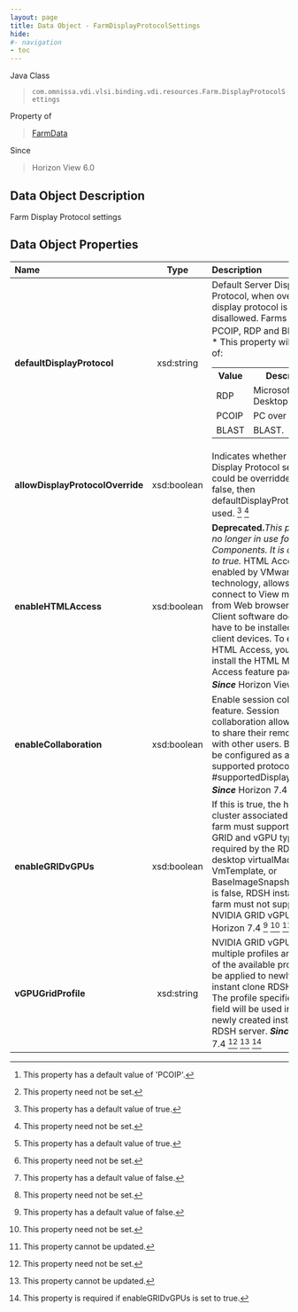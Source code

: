 ```yaml
---
layout: page
title: Data Object - FarmDisplayProtocolSettings
hide:
#- navigation
- toc
---
```






Java Class
> `com.omnissa.vdi.vlsi.binding.vdi.resources.Farm.DisplayProtocolSettings`

Property of
> [FarmData](vdi.resources.Farm.FarmData.md#field_detail)

Since
> Horizon View 6.0


## Data Object Description

Farm Display Protocol settings

## Data Object Properties

 Name | Type | Description
:---|:---:|:---
**defaultDisplayProtocol**|  xsd:string|  Default Server Display Protocol, when override display protocol is disallowed. Farms support PCOIP, RDP and BLAST. [^111] [^1] <br>* This property will be one of:<br><table><tr><th>Value</th><th>Description</th></tr><tr><td>RDP</td><td>Microsoft Remote Desktop Protocol.</td></tr><tr><td>PCOIP</td><td>PC over IP.</td></tr><tr><td>BLAST</td><td>BLAST.</td></tr></table>
**allowDisplayProtocolOverride**|  xsd:boolean|  Indicates whether the Display Protocol settings could be overridden. If set to false, then defaultDisplayProtocol is used. [^6] [^1]
**enableHTMLAccess**|  xsd:boolean| **Deprecated.**_This property is no longer in use for Horizon Components. It is always set to true._ HTML Access, enabled by VMware Blast technology, allows users to connect to View machines from Web browsers. View Client software does not have to be installed on the client devices. To enable HTML Access, you must install the HTML Machine Access feature pack. <br>**_Since_** Horizon View 6.1 [^6] [^1]
**enableCollaboration**|  xsd:boolean|  Enable session collaboration feature. Session collaboration allows a user to share their remote session with other users. Blast must be configured as a supported protocol in #supportedDisplayProtocols.  **_Since_** Horizon 7.4 [^5] [^1]
**enableGRIDvGPUs**|  xsd:boolean|  If this is true, the host or cluster associated with the farm must support NVIDIA GRID and vGPU types required by the RDSH desktop virtualMachines, VmTemplate, or BaseImageSnapshot. If this is false, RDSH instant clone farm must not support NVIDIA GRID vGPUs.  **_Since_** Horizon 7.4 [^5] [^1] [^2]
**vGPUGridProfile**|  xsd:string|  NVIDIA GRID vGPUs have multiple profiles and any one of the available profiles can be applied to newly created instant clone RDSH desktop. The profile specified in this field will be used in the newly created instant clone RDSH server.  **_Since_** Horizon 7.4 [^1] [^2] [^112]


 


[^1]: This property need not be set.
[^2]: This property cannot be updated.
[^5]: This property has a default value of false.
[^6]: This property has a default value of true.
[^111]: This property has a default value of 'PCOIP'.
[^112]: This property is required if enableGRIDvGPUs is set to true.
